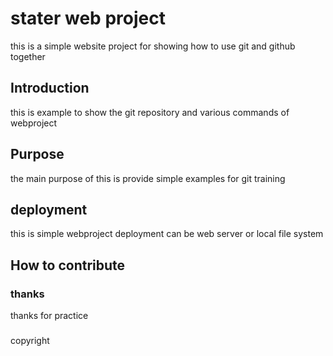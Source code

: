 # stater web project
 this is a simple website project for showing how to use git and github together
## Introduction
 this is example to show the git repository and various commands of webproject
## Purpose
  the main purpose of this is provide simple examples for git training
## deployment
   this is simple webproject deployment can be web server or local file system
## How to contribute
### thanks
thanks for practice

###
copyright
